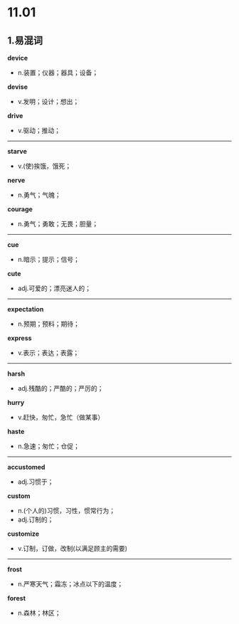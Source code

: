 # 11.01

## 1.易混词

**device**

- n.装置；仪器；器具；设备；

**devise**

- v.发明；设计；想出；

**drive**

- v.驱动；推动；

---

**starve**

- v.(使)挨饿，饿死；

**nerve**

- n.勇气；气魄；

**courage**

- n.勇气；勇敢；无畏；胆量；

---

**cue**

- n.暗示；提示；信号；

**cute**

- adj.可爱的；漂亮迷人的；

---

**expectation**

- n.预期；预料；期待；

**express**

- v.表示；表达；表露；

---

**harsh**

- adj.残酷的；严酷的；严厉的；

**hurry**

- v.赶快，匆忙，急忙（做某事）

**haste**

- n.急速；匆忙；仓促；

---

**accustomed**

- adj.习惯于；

**custom**

- n.(个人的)习惯，习性，惯常行为；
- adj.订制的；

**customize**

- v.订制，订做，改制(以满足顾主的需要)

---

**frost**

- n.严寒天气；霜冻；冰点以下的温度；

**forest**

- n.森林；林区；
